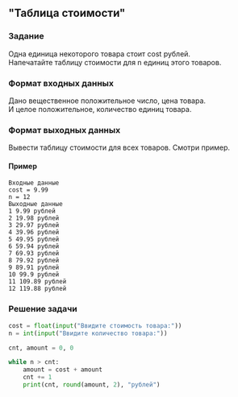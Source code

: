 ## "Таблица стоимости"

### Задание

Одна единица некоторого товара стоит cost рублей. \
Напечатайте таблицу стоимости для n единиц этого товаров.

### Формат входных данных

Дано вещественное положительное число, цена товара. \
И целое положительное, количество единиц товара.

### Формат выходных данных

Вывести таблицу стоимости для всех товаров. Смотри пример.

#### Пример
```
Входные данные
cost = 9.99
n = 12
Выходные данные
1 9.99 рублей
2 19.98 рублей
3 29.97 рублей
4 39.96 рублей
5 49.95 рублей
6 59.94 рублей
7 69.93 рублей
8 79.92 рублей
9 89.91 рублей
10 99.9 рублей
11 109.89 рублей
12 119.88 рублей
```
### Решение задачи

```python
cost = float(input("Ввидите стоимость товара:"))
n = int(input("Ввидите количество товара:"))

cnt, amount = 0, 0

while n > cnt:
    amount = cost + amount
    cnt += 1
    print(cnt, round(amount, 2), "рублей")
```

